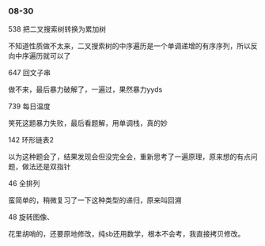 ### 08-30

538 把二叉搜索树转换为累加树

不知道性质做不太来，二叉搜索树的中序遍历是一个单调递增的有序序列，所以反向中序遍历就可以了

647 回文子串

做不来，最后暴力破解了，一遍过，果然暴力yyds

739 每日温度

笑死这题暴力失败，最后看题解，用单调栈，真的妙

142 环形链表2

以为这种题会了，结果发现会但没完全会，重新思考了一遍原理，原来想的有点问题，做法还是双指针

46 全排列

蛮简单的，稍微复习了一下这种类型的递归，原来叫回溯

48 旋转图像、

花里胡哨的，还要原地修改，纯sb还用数学，根本不会考，我直接拷贝修改。


